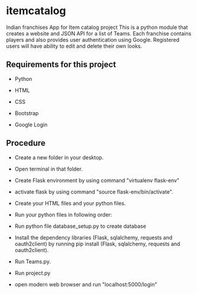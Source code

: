 # itemcatalog

Indian franchises App for Item catalog project This is a python module that creates a website and JSON API for a list of Teams. Each franchise contains players and also provides user authentication using Google. Registered users will have ability to edit and delete their own looks. 

## Requirements for this project

* Python

* HTML

* CSS

* Bootstrap

* Google Login

## Procedure

* Create a new folder in your desktop.

* Open terminal in that folder.

* Create Flask environment by using command "virtualenv flask-env"

* activate flask by using command "source flask-env/bin/activate".

* Create your HTML files and your python files.

* Run your python files in following order:

* Run python file database_setup.py to create database

* Install the dependency libraries (Flask, sqlalchemy, requests and oauth2client) by running pip install (Flask, sqlalchemy, requests and oauth2client).

* Run Teams.py.

* Run project.py

* open modern web browser and run "localhost:5000/login"
